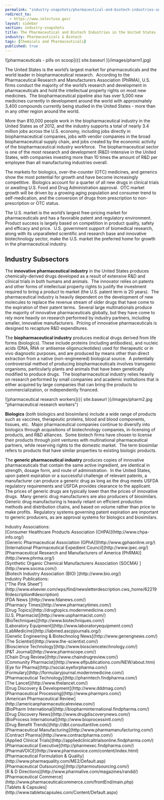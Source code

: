 ```yaml
---
permalink: "industry-snapshots/pharmaceutical-and-biotech-industries-united-states.html"
redirect_to:
  - https://www.selectusa.gov/
layout: sidebar
section: industry-snapshots
title: The Pharmaceutical and Biotech Industries in the United States
industry: Pharmaceuticals & Biotech
tags: [Chemicals and Pharmaceuticals]
published: true
---
```


<span class="imgright">![pharmaceuticals - pills on scoop]({{ site.baseurl }}/images/pharm1.jpg)</span>

The
United States is the world’s largest market for pharmaceuticals and the world
leader in biopharmaceutical research.&nbsp; According
to the Pharmaceutical Research and Manufacturers Association (PhRMA), U.S.
firms conduct the majority of the world’s research and development in pharmaceuticals
and hold the intellectual property rights on most new medicines. &nbsp;The
biopharmaceutical pipeline also has over 5,000 new medicines currently in
development around the world with approximately 3,400 compounds currently being
studied in the United States - more than in any other region around the world.&nbsp; 

More
than 810,000 people work in the biopharmaceutical industry in the United States
as of 2012, and the industry supports a total of nearly 3.4 million jobs across
the U.S. economy, including jobs directly in biopharmaceutical companies, jobs
with vendor companies in the broad biopharmaceutical supply chain, and jobs
created by the economic activity of the biopharmaceutical industry workforce.&nbsp; The biopharmaceutical sector is one of the
most research and development (R&amp;D)-intensive in the United States, with companies
investing more than 10 times the amount of R&amp;D per employee than all
manufacturing industries overall.&nbsp;&nbsp;

The markets for
biologics, over-the-counter (OTC) medicines, and generics show the most
potential for growth and have become increasingly competitive.&nbsp; Biologics account for a quarter of all new
drugs in clinical trials or awaiting U.S. Food and Drug Administration
approval.&nbsp; OTC market growth will be
driven by a growing aging population and consumer trend to self-medication, and
the conversion of drugs from prescription to non-prescription or OTC status. &nbsp;

The U.S. market
is the world’s largest free-pricing market for pharmaceuticals and has a
favorable patent and regulatory environment.&nbsp; Product success is largely
based on competition in product quality, safety and efficacy and price.&nbsp; U.S. government support of biomedical
research, along with its unparalleled scientific and research base and
innovative biotechnology sector, make the U.S. market the preferred home for
growth in the pharmaceutical industry. &nbsp;&nbsp;

## Industry Subsectors 

The
**innovative pharmaceutical industry** in the United States produces
chemically-derived drugs developed as a result of extensive R&amp;D and
clinical trials in both humans and animals.&nbsp;
The innovator relies on patents and other forms of intellectual property
rights to justify the investment required to bring a product to market (the
U.S. patent term is 20 years).&nbsp; The
pharmaceutical industry is heavily dependent on the development of new
molecules to replace the revenue stream of older drugs that have come to the
expiration of their patent terms.&nbsp;
Several large multinationals produce the majority of innovative
pharmaceuticals globally, but they have come to rely more heavily on research
performed by industry partners, including smaller, innovative manufacturers.&nbsp; Pricing of innovative pharmaceuticals is
designed to recapture R&amp;D expenditures.

The **biopharmaceutical industry** produces medical drugs derived from life forms
(biologics). These include proteins (including antibodies), and nucleic acids
(DNA, RNA or antisense oligonucleotides) used for therapeutic or in vivo
diagnostic purposes, and are produced by means other than direct extraction
from a native (non-engineered) biological source. &nbsp;A potentially controversial method of
producing biopharmaceuticals involves transgenic organisms, particularly plants
and animals that have been genetically modified to produce drugs. &nbsp;The biopharmaceutical industry relies heavily
on research performed by small companies and academic institutions that is
either acquired by large companies that can bring the products to
commercialization, or independently financed.

<span class="imgright">![pharmaceutical research workers]({{ site.baseurl }}/images/pharm2.jpg "pharmaceutical research workers")</span>

**Biologics** (both biologics and biosimilars) include a wide range of products such as
vaccines, therapeutic proteins, blood and blood components, tissues, etc.&nbsp; Major pharmaceutical companies continue to
diversify into biologics through acquisitions of biotechnology companies,
in-licensing of products, and R&amp;D alliances.&nbsp; Some biotech firms have chosen to license
their products through joint ventures with multinational pharmaceutical
partners, while reserving rights to the domestic market.&nbsp; The term biosimilar refers to products that have similar properties to
existing biologic products.&nbsp;


The
**generic pharmaceutical industry** produces copies of innovative pharmaceuticals
that contain the same active ingredient, are identical in strength, dosage
form, and route of administration.&nbsp; In
the United States, upon patent expiration or a successful challenge of relevant
patents, a manufacturer can produce a generic drug as long as the drug meets
USFDA regulatory requirements and USFDA provides clearance to the
applicant.&nbsp; The prices of generic drugs
are typically lower than the prices of innovative drugs.&nbsp; Many generic drug manufacturers are also
producers of biosimilars.&nbsp; Generic drug
manufacturing is heavily reliant on efficient production methods and
distribution chains, and based on volume rather than price to make
profits.&nbsp; Regulatory systems governing
patent expiration are important to generic producers, as are approval systems
for biologics and biosimilars.

<span class="field field-type-link field-field-industry-assoications">
      <span class="field-label">Industry Associations:&nbsp;</span><br>
    <span class="field-items">
            <span class="field-item odd">
                    [Consumer Healthcare Products Association (CHPA)](http://www.chpa-info.org/)        </span><br>
              <span class="field-item even">
                    [Generic Pharmaceutical Association (GPhA)](http://www.gphaonline.org/)        </span><br>
              <span class="field-item odd">
                    [International Pharmaceutical Expedient Council](http://www.ipec.org/)        </span><br>
              <span class="field-item even">
                    [Pharmaceutical Research and Manufacturers of America (PhRMA)](http://www.phrma.org/)        </span><br>
              <span class="field-item odd">
                    [Synthetic Organic Chemical Manufacturers Association (SOCMA) ](http://www.socma.com/)        </span><br>
              <span class="field-item even">
                    [Biotech Industry Association (BIO) ](http://www.bio.org/)        </span><br>
        </span>
</span>
<span class="field field-type-link field-field-industry-publications">
      <span class="field-label">Industry Publications:&nbsp;</span><br>
    <span class="field-items">
            <span class="field-item odd">
                    [“The Pink Sheet”](http://www.elsevier.com/wps/find/newsletterdescription.cws_home/622199/description#description)        </span><br>
              <span class="field-item even">
                    [FDA News ](http://www.fdanews.com/)        </span><br>
              <span class="field-item odd">
                    [Pharmacy Times](http://www.pharmacytimes.com/)        </span><br>
              <span class="field-item even">
                    [Drug Topics](http://drugtopics.modernmedicine.com/)        </span><br>
              <span class="field-item odd">
                    [U.S. Pharmacist](http://www.uspharmacist.com/)        </span><br>
              <span class="field-item even">
                    [BioTechniques](http://www.biotechniques.com/)        </span><br>
              <span class="field-item odd">
                    [Laboratory Equipment](http://www.laboratoryequipment.com/)        </span><br>
              <span class="field-item even">
                    [LabMedicine](http://labmed.ascpjournals.org/)        </span><br>
              <span class="field-item odd">
                    [Genetic Engineering &amp; Biotechnolog News](http://www.genengnews.com/)        </span><br>
              <span class="field-item even">
                    [The Scientist](http://www.the-scientist.com/)        </span><br>
              <span class="field-item odd">
                    [Bioscience Technology](http://www.biosciencetechnology.com/)        </span><br>
              <span class="field-item even">
                    [P&amp;T Journal](http://www.pharmscope.com/)        </span><br>
              <span class="field-item odd">
                    [Chain Drug Review](http://www.chaindrugreview.com/)        </span><br>
              <span class="field-item even">
                    [Community Pharmacist](http://www.elfpublications.com/NEW/about.htm)        </span><br>
              <span class="field-item odd">
                    [Eye for Pharma](http://social.eyeforpharma.com/)        </span><br>
              <span class="field-item even">
                    [Formulary](http://formularyjournal.modernmedicine.com/)        </span><br>
              <span class="field-item odd">
                    [Pharmaceutical Technology](http://pharmtech.findpharma.com/)        </span><br>
              <span class="field-item even">
                    [The Lancet](http://www.thelancet.com/)        </span><br>
              <span class="field-item odd">
                    [Drug Discovery &amp; Development](http://www.dddmag.com/)        </span><br>
              <span class="field-item even">
                    [Pharmaceutical Processing](http://www.pharmpro.com/)        </span><br>
              <span class="field-item odd">
                    [American Pharmaceutical Review](http://americanpharmaceuticalreview.com/)        </span><br>
              <span class="field-item even">
                    [BioPharm International](http://biopharminternational.findpharma.com/)        </span><br>
              <span class="field-item odd">
                    [Drug Discovery News](http://www.drugdiscoverynews.com/)        </span><br>
              <span class="field-item even">
                    [BioProcess International](http://www.bioprocessintl.com/)        </span><br>
              <span class="field-item odd">
                    [Drug Benefit Trends](http://dbt.consultantlive.com/)        </span><br>
              <span class="field-item even">
                    [Pharmaceutical Manufacturing](http://www.pharmamanufacturing.com/)        </span><br>
              <span class="field-item odd">
                    [Contract Pharma](http://www.contractpharma.com/)        </span><br>
              <span class="field-item even">
                    [Applied Clinical Trials](http://appliedclinicaltrialsonline.findpharma.com/)        </span><br>
              <span class="field-item odd">
                    [Pharmaceutical Executive](http://pharmexec.findpharma.com/)        </span><br>
              <span class="field-item even">
                    [PharmaVOICE](http://www.pharmavoice.com/content/index.html)        </span><br>
              <span class="field-item odd">
                    [Pharmaceutical Formulation &amp; Quality](http://www.pharmaquality.com/ME2/Default.asp)        </span><br>
              <span class="field-item even">
                    [Pharmaceutical Outsourcing](http://pharmoutsourcing.com/)        </span><br>
              <span class="field-item odd">
                    [R &amp; D Directions](http://www.pharmalive.com/magazines/randd/)        </span><br>
              <span class="field-item even">
                    [Pharmaceutical Commerce](http://www.pharmaceuticalcommerce.com/frontEnd/main.php)        </span><br>
              <span class="field-item odd">
                    [Tablets &amp; Capsules](http://www.tabletscapsules.com/Content/Default.aspx)        </span><br>
        </span>
</span>

